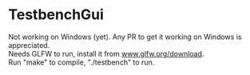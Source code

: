 # TestbenchGui
Not working on Windows (yet). Any PR to get it working on Windows is appreciated.  <br>
Needs GLFW to run, install it from www.glfw.org/download. <br>
Run "make" to compile, "./testbench" to run.
